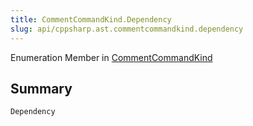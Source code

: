 ```yaml
---
title: CommentCommandKind.Dependency
slug: api/cppsharp.ast.commentcommandkind.dependency
---
```

Enumeration Member in [CommentCommandKind](/api/cppsharp/ast/commentcommandkind)

## Summary



```csharp
Dependency
```

